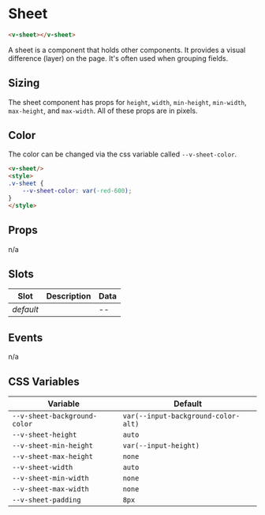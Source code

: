 # Sheet

```html
<v-sheet></v-sheet>
```

A sheet is a component that holds other components. It provides a visual difference (layer) on the page. It's often used when grouping fields.

## Sizing

The sheet component has props for `height`, `width`, `min-height`, `min-width`, `max-height`, and `max-width`. All of these props are in pixels.

## Color

The color can be changed via the css variable called `--v-sheet-color`.

```html
<v-sheet/>
<style>
.v-sheet {
    --v-sheet-color: var(-red-600);
}
</style>
```

## Props
n/a

## Slots
| Slot      | Description | Data  |
|-----------|-------------|-------|
| _default_ |             | --    |

## Events
n/a

## CSS Variables
| Variable                     | Default                             |
|------------------------------|-------------------------------------|
| `--v-sheet-background-color` | `var(--input-background-color-alt)` |
| `--v-sheet-height`           | `auto`                              |
| `--v-sheet-min-height`       | `var(--input-height)`               |
| `--v-sheet-max-height`       | `none`                              |
| `--v-sheet-width`            | `auto`                              |
| `--v-sheet-min-width`        | `none`                              |
| `--v-sheet-max-width`        | `none`                              |
| `--v-sheet-padding`          | `8px`                               |
